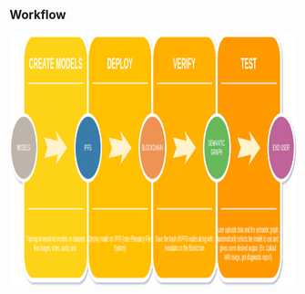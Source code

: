 ## Workflow

<img src="https://github.com/jsn5/distributedAI/blob/master/workflow.png?raw=true" width="1247px" height="444px" /> 
